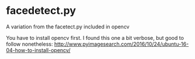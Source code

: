 # facedetect.py

A variation from the facetect.py included in opencv

You have to install opencv first. I found this one a bit verbose, but good to follow nonetheless: 
http://www.pyimagesearch.com/2016/10/24/ubuntu-16-04-how-to-install-opencv/
